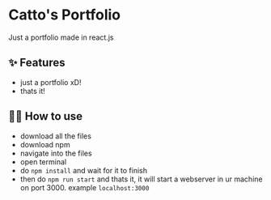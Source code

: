 # Catto's Portfolio

Just a portfolio made in react.js

## ✨ Features

- just a portfolio xD!
- thats it!

## 💁‍♀️ How to use

- download all the files
- download npm
- navigate into the files
- open terminal 
- do `npm install` and wait for it to finish
- then do `npm run start` and thats it, it will start a webserver in ur machine on port 3000. example `localhost:3000`
